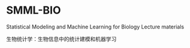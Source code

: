 # SMML-BIO
Statistical Modeling and Machine Learning for Biology
Lecture materials

生物统计学：生物信息中的统计建模和机器学习
